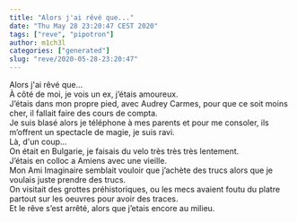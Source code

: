```yaml
---
title: "Alors j'ai rêvé que..."
date: "Thu May 28 23:20:47 CEST 2020"
tags: ["reve", "pipotron"]
author: m1ch3l
categories: ["generated"]
slug: "reve/2020-05-28-23:20:47"
---
```


Alors j'ai rêvé que...<br>
À côté de moi, je vois un ex, j’étais amoureux.<br>
J’étais dans mon propre pied, avec Audrey Carmes, pour que ce soit moins cher, il fallait faire des cours de compta.<br>
Je suis blasé alors je téléphone à mes parents et pour me consoler, ils m’offrent un spectacle de magie, je suis ravi.<br>
Là, d'un coup...<br>
On était en Bulgarie, je faisais du velo très très très lentement.<br>
J’étais en colloc a Amiens avec une vieille.<br>
Mon Ami Imaginaire semblait vouloir que j’achète des trucs alors que je voulais juste prendre des trucs.<br>
On visitait des grottes préhistoriques, ou les mecs avaient foutu du platre partout sur les oeuvres pour avoir des traces.<br>
Et le rêve s’est arrêté, alors que j’etais encore au milieu.<br>
